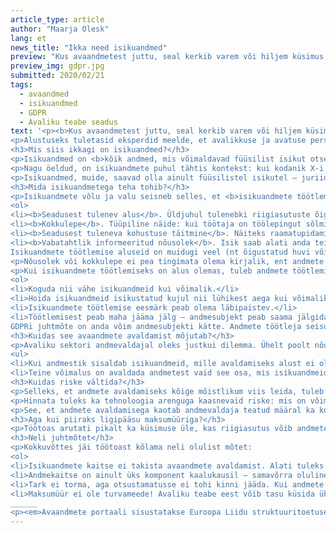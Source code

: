 ```yaml
---
article_type: article
author: "Maarja Olesk"
lang: et
news_title: "Ikka need isikuandmed"
preview: "Kus avaandmetest juttu, seal kerkib varem või hiljem küsimus isikuandmete kaitsest. Kas isikuandmete kaitsmiseks tuleks andmekraanid kinni keerata? Kuidas avaandmete avaldamisel kindel olla, et kellegi isiklik elu avatusega pihta ei saa? Advokaadid Liisi Jürgen ja Siiri Vello selgitasid detsembris toimunud töötoas, kuidas ava- ja isikuandmete maailmas orienteeruda."
preview_img: gdpr.jpg
submitted: 2020/02/21
tags:
  - avaandmed
  - isikuandmed
  - GDPR
  - Avaliku teabe seadus
text: '<p><b>Kus avaandmetest juttu, seal kerkib varem või hiljem küsimus isikuandmete kaitsest. Kas isikuandmete kaitsmiseks tuleks andmekraanid kinni keerata? Kuidas avaandmete avaldamisel kindel olla, et kellegi isiklik elu avatusega pihta ei saa? Advokaadid Liisi Jürgen ja Siiri Vello selgitasid detsembris toimunud töötoas, kuidas ava- ja isikuandmete maailmas orienteeruda.</b></p>
<p>Alustuseks tuletasid eksperdid meelde, et avalikkuse ja avatuse perspektiivist saab andmed jagada laias laastus kolmeks: 1) isikuandmed (sh eriliigilised isikuandmed ehk vanas kõnepruugis delikaatsed isikuandmed), 2) avalik teave ja 3) avaandmed. On ehk huvitav tõik, et andmetel kui sellistel ei ole õiguslikkus mõttes omanikku – nad ei kuulu otseselt kellelegi. Kui aga kasutame neid nii, et need muutuvad teosteks või kui need on mingil kujul korrastatud ja süstematiseeritud, saame juba hakata rääkima õigustest andmetele, andmebaasidele, kogumitele. Seejuures kehtib oluline põhimõte: andmesubjektil (ehk sel, kelle kohta need andmed käivad) peab olema võim oma isikuandmete üle. Seda võimu saab piirata ainult seadustest tulenevatel alustel.</p>
<h3>Mis siis ikkagi on isikuandmed?</h3>
<p>Isikuandmed on <b>kõik andmed, mis võimaldavad füüsilist isikut otse või kaudselt tuvastada</b>. Ammendavat loetelu sellistest andmetest ei ole võimalik anda (kõik sõltub kontekstist), aga tüüpilised isikuandmed on näiteks nimi, kontaktandmed või isikule iseloomulikud välised tunnused. Näiteks kvalifitseerub inimesest tehtud foto igal juhul isikuandmeteks; kui aga foto on nii detailne, et sellelt on tuvastatavad ka biomeetrilised tunnused (näojooned, silmaiiris), võib fotot pidada suisa eriliiki isikuandmeteks.</p>
<p>Nagu öeldud, on isikuandmete puhul tähtis kontekst: kui kodanik X-i sünnikuupäev on avaldatud üleriigilises ajalehes ilma nime ja muude andmeteta, ei loeta neid veel isikuandmeteks – lehelugejal ei ole võimalik pelgalt sünnikuupäeva järgi kõigi maailma inimeste seast konkreetset isikut tuvastada. Kui sama sünnikuupäev avaldada aga näiteks väikeses grupis, kus X-i nimi ja sünniaeg on hästi teada, saab sünnikuupäeva käsitada isikuandmetena, sest selles kontekstis on võimalik sünnikuupäeva järgi konkreetne isik kerge vaevaga tuvastada.</p>
<p>Isikuandmed, muide, saavad olla ainult füüsilistel isikutel – juriidilise isiku andmed ei liigitu isikuandmeteks mitte üheski kontekstis. Nii näiteks ei kehti ka juriidilise isiku esindaja nimele ja meiliaadressile samad isikuandmete töötlemise nõuded, nagu kehtivad eraisiku omadele.</p>
<h3>Mida isikuandmetega teha tohib?</h3>
<p>Isikuandmete võlu ja valu seisneb selles, et <b>isikuandmete töötlemiseks (kogumiseks, süstematiseerimiseks, analüüsimiseks, kasutamiseks jne) on alati vaja alust</b>. Euroopa isikuandmete kaitse üldmäärus (GDPR) annab avalikule sektorile nende ülesannete täitmisel andmete töötlemiseks neli peamist alust:
<ol>
<li><b>Seadusest tulenev alus</b>. Üldjuhul tulenebki riigiasutuste õigus kodanike andmeid töödelda konkreetsest seadusest, mis lubab asutusel oma ülesannete täitmiseks isikuandmeid töödelda.</li>
<li><b>Kokkulepe</b>. Tüüpiline näide: kui töötaja on töölepingut sõlmides aktsepteerinud oma tööandjalt mingi eelise, mida tööandja saab osutada ainult töötaja isikuandmeid töödeldes, on töötaja ja tööandja töölepingu sõlmimisega kaudselt teinud kokkuleppe, mis lubab töötaja isikuandmeid töödelda.</li>
<li><b>Seadusest tuleneva kohustuse täitmine</b>. Näiteks raamatupidamise nõuete järgimine.</li>
<li><b>Vabatahtlik informeeritud nõusolek</b>. Isik saab alati anda teisele isikule nõusoleku tema andmete töötlemiseks. Siin on olulised kaks aspekti. <b>Vabatahtlikkus</b> tähendab, et nõusoleku peab saama iga kell tagasi võtta ja mittenõustumisega ei kaasne isikule sanktsioone. <b>Informeeritus</b> tähendab, et andmete töötleja peab andma isikule enne tema nõusoleku võtmist selge ülevaate, kes, kuidas ja mis otstarbel tema andmeid kasutab. Muide, nõusoleku küsimine on lubatud vaid juhul, kui inimesel on ka päriselt võim oma nõusolek tagasi võtta – näiteks ei tohi küsida andmete töötlemiseks nõusolekut, kui andmete töötlemise õigus tuleneb juba seadusest ja isik seda keelata ei saa.</li></ol>
Isikuandmete töötlemise aluseid on muidugi veel (nt õigustatud huvi või erisused andmete kogumiseks riikliku statistika ja teadusuuringute tarbeks), aga sellest ehk pikemalt teinekord.</p>
<p>Nõusolek või kokkulepe ei pea tingimata olema kirjalik, ent andmete töötleja peab olema võimeline tõendama, et nõusolek või kokkulepe on olemas. Seega soovitavad advokaadid siiski fikseerida andmesubjekti nõusolek kirjalikku taasesitamist võimaldavas vormis (nt nõusolekuvorm, e-kiri või süsteemilogi, kui isik on seal tuvastatud). Eriti hea, kui nõusolek on allkirjastatud – siis on raske seda tagantjärele vaidlustada.</p>
<p>Kui isikuandmete töötlemiseks on alus olemas, tuleb andmete töötlemisel silmas pidada kindlaid põhimõtteid (needki on kirjas GDPRis). Kõige olulisemana:
<ol>
<li>Koguda nii vähe isikuandmeid kui võimalik.</li>
<li>Hoida isikuandmeid isikustatud kujul nii lühikest aega kui võimalik – see tähendab võimalikult kiiret pseudonüümimist või kustutamist, kui neid enam vaja ei ole.</li>
<li>Isikuandmete töötlemise eesmärk peab olema läbipaistev.</li>
<li>Töötlemisest peab maha jääma jälg – andmesubjekt peab saama jälgida, kuidas andmeid on töödeldud.</li></ol>
GDPRi juhtmõte on anda võim andmesubjekti kätte. Andmete töötleja seisukohast tähendab see, et  isikuandmete töötleja peab tegema <b>kõik endast oleneva</b>, et töötlemine oleks seaduslik ja läbipaistev.</p>
<h3>Kuidas see avaandmete avaldamist mõjutab?</h3>
<p>Avaliku sektori andmevaldajal oleks justkui dilemma. Ühelt poolt nõuab GDPR isikuandmete kaitsmist, teisalt käsib avaliku teabe seadus (AvTS) avaldada juurdepääsupiiranguteta avalik teave vaikimisi avaandmetena. Kokku saab mitu olulist põhimõtet: ühelt poolt eraelu puutumatus, teisalt riigi läbipaistvus ja avalik aruandekohustus oma kodanike ees, ühelt poolt turvalisus, teiselt poolt võimalus andmete abil uut majanduslikku ja ühiskondlikku väärtust luua. Liisi Jürgen ja Siiri Vello kinnitavad, et andmete avaldamisel tuleb arvestada nii AvTSi kui ka GDPRiga, kuid üks teist ei takista – <b>avaandmeid saab edukalt avaldada nii, et isikute eraelu puutumatuks jääb</b>. Näiteks nii:
<ul>
<li>Kui andmestik sisaldab isikuandmeid, mille avaldamiseks alust ei ole, saab need andmete avaldamisel anonüümida või avaldada suuremateks kogumiteks koondatult, mis üksikute isikute tuvastamist ei võimalda.</li>
<li>Teine võimalus on avaldada andmetest vaid see osa, mis isikuandmeid ei sisalda. Näiteks kui ametiasutuse ametlik vastus kodaniku pöördumisele sisaldab lisaks õiguslikule seisukohale ka isikuandmeid, võib dokumendi avaldada nii, et isikuandmete osa on kustutatud või kinni kaetud. <b>See, et andmestik või dokument sisaldab isikuandmeid, ei anna veel alust piirata juurdepääsu tervele andmestikule</b>.</li></ul></p>  
<h3>Kuidas riske vältida?</h3>
<p>Selleks, et andmete avaldamiseks kõige mõistlikum viis leida, tuleb asutustel läbi viia <b>avaandmete mõjuhinnang</b>. Selle käigus hinnatakse andmete avaldamise kulu ja tulu, võimalikke positiivseid ja negatiivseid mõjusid ning võimalusi tagada teabe avaldamisel eraelu puutumatus, autoriõigused, riiklik julgeolek, ärisaladuse kaitse ja muu juurdepääsupiiranguga teabe kaitse. <b>Alati tuleks küsida, kas isikuandmed saab kuidagi andmete juurest ära võtta, et juurdepääsupiiranguta osa ikkagi avaldada?</b></p>
<p>Hinnata tuleks ka tehnoloogia arenguga kaasnevaid riske: mis on võimalik kahju andmesubjektidele, kui tehnoloogia arenedes on tulevikus võimalik anonüümitud andmetest tagasi jõuda isikuandmeteni? Kui andmete avalikuks tulekuga ei oleks riive isikuandmetele oluline, võib riski võtmine olla õigustatud; kui riive võib olla oluline, tuleks avaldamist põhjalikumalt analüüsida. Kui teabevaldaja on enne andmete avaldamist riske analüüsinud ja suudab seda tõendada, on teda ka raske sanktsioneerida, kui keegi siiski kunagi peaks suutma võetud turvameetmed tagasi pöörata.</p>
<p>See, et andmete avaldamisega kaotab andmevaldaja teatud määral ka kontrolli andmete üle, on paratamatu. Juba avaldatud andmete puhul džinni pudelisse tagasi ei saa, kuid advokaadid rõhutavad, et turvariskid on alati olemas ka siis, kui andmed avaldamata jätta. Just seepärast on oluline asutuse valduses olevaid andmeid terviklikult hallata, tehnoloogia arengul silma peal hoida, avaldada seda, mida saab, ning regulaarselt riskid ja võimalused üle vaadata. Kui mõjuhinnang ütleb, et avatud andmehulgana avaldamine tooks kaasa liigseid riske, ei tähenda see veel, et andmeid üldse avaldada ei tohiks. Näiteks võib olla võimalik osad andmed kättesaadavaks teha süsteemis, mis nõuab kasutaja eelnevat tuvastamist.</p>
<h3>Aga kui piiraks ligipääsu maksumüüriga?</h3>
<p>Töötoas arutati pikalt ka küsimuse üle, kas riigiasutus võib andmetele juurdepääsu piiramiseks kehtestada andmepäringutele tasu. Advokaatide seisukoht oli siin selge: tasu küsimine andmete eest saab olla põhjendatud ainult andmete avaldamise otseste kulude katmiseks, kuid <b>tasu küsimine ei saa olla turvameede</b>. Seevastu võib andmetele maksumüüri seadmine diskrimineerida vähemate ressurssidega ja haavatavaid kasutajarühmi, kes ei saa endale andmete ostmist lubada, kuid võiksid neid vajada. Maksumüür piirab oluliselt võrdset konkurentsi suurkorporatsioonide ja väikeettevõtete vahel ning piirab huvikaitseühenduste ligipääsu neile olulistele andmetele, kuid ilmselt ei hoia eemal hästi rahastatud pahatahtlikke kasutajaid. Advokaadid leidsid, et väärkasutuse riskide maandamiseks on hoopis kohasem meede näiteks päringute arvu piiramine, mitte aga tasu küsimine.</p>
<h3>Neli juhtmõtet</h3>
<p>Kokkuvõttes jäi töötoast kõlama neli olulist mõtet:
<ol>
<li>Isikuandmete kaitse ei takista avaandmete avaldamist. Alati tuleks analüüsida, kas isikuandmed saab kuidagi andmete juurest ära võtta, et juurdepääsupiiranguta osa siiski avatuks teha.</li>
<li>Andmekaitse on ainult üks komponent kaalukausil – samavõrra oluline on kaaluda andmete avamise majanduslikku ja ühiskondlikku väärtust.</li>
<li>Tark ei torma, aga otsustamatusse ei tohi kinni jääda. Kui andmete avaldamisega võib kaasneda riske, tuleb riske põhjalikumalt kaaluda või avaldada andmetest vaid teatud osa, mitte aga riskide kartuses avaldamisest sootuks loobuda.</li>
<li>Maksumüür ei ole turvameede! Avaliku teabe eest võib tasu küsida üksnes andmete avaldamise kulu korvamiseks (ja ainult selles ulatuses).</li></p>
______
<p><em>Avaandmete portaali sisustatakse Euroopa Liidu struktuuritoetuse toetusskeemist „Infoühiskonna teadlikkuse tõstmine“, mida rahastab Euroopa Regionaalarengu Fond. Projekti tegevused viib läbi MTÜ Open Knowledge Estonia.</em></p>'
---
```

